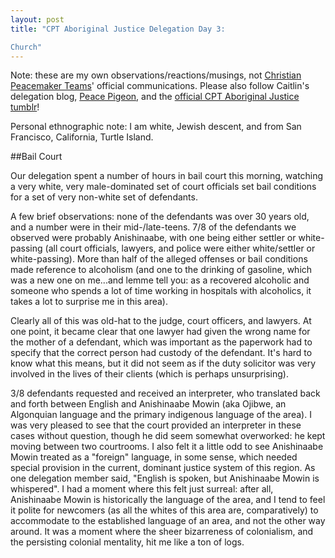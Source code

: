 ```yaml
---
layout: post
title: "CPT Aboriginal Justice Delegation Day 3:  

Church"
---
```


Note: these are my own observations/reactions/musings, not [Christian Peacemaker Teams](http://www.cpt.org)' official communications. Please also follow Caitlin's delegation blog, [Peace Pigeon](http://peace-pigeon.tumblr.com/), and the [official CPT Aboriginal Justice tumblr](http://www.cpt-ajt.tumblr.com)!  

Personal ethnographic note: I am white, Jewish descent, and from San Francisco, California, Turtle Island.

##Bail Court

Our delegation spent a number of hours in bail court this morning, watching a very white, very male-dominated set of court officials set bail conditions for a set of very non-white set of defendants.

A few brief observations: none of the defendants was over 30 years old, and a number were in their mid-/late-teens. 7/8 of the defendants we observed were probably Anishinaabe, with one being either settler or white-passing (all court officials, lawyers, and police were either white/settler or white-passing). More than half of the alleged offenses or bail conditions made reference to alcoholism (and one to the drinking of gasoline, which was a new one on me...and lemme tell you: as a recovered alcoholic and someone who spends a lot of time working in hospitals with alcoholics, it takes a lot to surprise me in this area).

Clearly all of this was old-hat to the judge, court officers, and lawyers. At one point, it became clear that one lawyer had given the wrong name for the mother of a defendant, which was important as the paperwork had to specify that the correct person had custody of the defendant. It's hard to know what this means, but it did not seem as if the duty solicitor was very involved in the lives of their clients (which is perhaps unsurprising). 

3/8 defendants requested and received an interpreter, who translated back and forth between English and Anishinaabe Mowin (aka Ojibwe, an Algonquian language and the primary indigenous language of the area). I was very pleased to see that the court provided an interpreter in these cases without question, though he did seem somewhat overworked: he kept moving between two courtrooms. I also felt it a little odd to see Anishinaabe Mowin treated as a "foreign" language, in some sense, which needed special provision in the current, dominant justice system of this region. As one delegation member said, "English is spoken, but Anishinaabe Mowin is whispered". I had a moment where this felt just surreal: after all, Anishinaabe Mowin is historically the language of the area, and I tend to feel it polite for newcomers (as all the whites of this area are, comparatively) to accommodate to the established language of an area, and not the other way around. It was a moment where the sheer bizarreness of colonialism, and the persisting colonial mentality, hit me like a ton of logs.